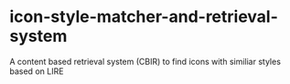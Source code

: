 # icon-style-matcher-and-retrieval-system
A content based retrieval system (CBIR) to find icons with similiar styles based on LIRE 
